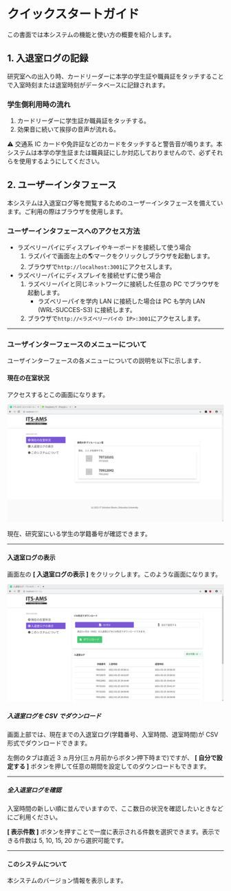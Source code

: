 # クイックスタートガイド

この書面では本システムの機能と使い方の概要を紹介します。

## 1. 入退室ログの記録

研究室への出入り時、カードリーダーに本学の学生証や職員証をタッチすることで入室時刻または退室時刻がデータベースに記録されます。

### 学生側利用時の流れ

1. カードリーダーに学生証か職員証をタッチする。
2. 効果音に続いて挨拶の音声が流れる。

:warning: 交通系 IC カードや免許証などのカードをタッチすると警告音が鳴ります。本システムは本学の学生証または職員証にしか対応しておりませんので、必ずそれらを使用するようにしてください。

## 2. ユーザーインタフェース

本システムは入退室ログ等を閲覧するためのユーザーインタフェースを備えています。ご利用の際はブラウザを使用します。

### ユーザーインタフェースへのアクセス方法

- ラズベリーパイにディスプレイやキーボードを接続して使う場合
  1. ラズパイで画面左上の:earth_americas:マークをクリックしブラウザを起動します。
  2. ブラウザで`http://localhost:3001`にアクセスします。
- ラズベリーパイにディスプレイを接続せずに使う場合
  1. ラズベリーパイと同じネットワークに接続した任意の PC でブラウザを起動します。
     - ラズベリーパイを学内 LAN に接続した場合は PC も学内 LAN (WRL-SUCCES-S3) に接続します。
  2. ブラウザで`http://<ラズベリーパイの IP>:3001`にアクセスします。

---
### ユーザインターフェースのメニューについて

ユーザインターフェースの各メニューについての説明を以下に示します．

#### 現在の在室状況

アクセスするとこの画面になります。

![index](img/ams-index.png)

現在、研究室にいる学生の学籍番号が確認できます。

---

#### 入退室ログの表示

画面左の **[ 入退室ログの表示 ]** をクリックします。このような画面になります。

![log](img/ams-log.png)

##### 入退室ログを CSV でダウンロード

画面上部では、現在までの入退室ログ(学籍番号、入室時間、退室時間)が CSV 形式でダウンロードできます。

左側のタブは直近 3 ヵ月分(三ヵ月前からボタン押下時まで)ですが、 **[ 自分で設定する ]** ボタンを押して任意の期間を設定してのダウンロードもできます。

---

##### 全入退室ログを確認

入室時間の新しい順に並んでいますので、ここ数日の状況を確認したいときなどにご利用ください。

**[ 表示件数 ]** ボタンを押すことで一度に表示される件数を選択できます。表示できる件数は 5, 10, 15, 20 から選択可能です。

---

#### このシステムについて

本システムのバージョン情報を表示します。
